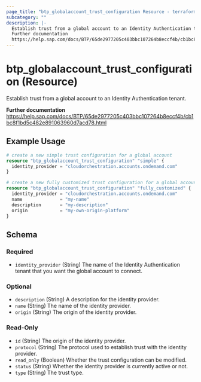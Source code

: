 ```yaml
---
page_title: "btp_globalaccount_trust_configuration Resource - terraform-provider-btp"
subcategory: ""
description: |-
  Establish trust from a global account to an Identity Authentication tenant.
  Further documentation
  https://help.sap.com/docs/BTP/65de2977205c403bbc107264b8eccf4b/cb1bc8f1bd5c482e891063960d7acd78.html
---
```


# btp_globalaccount_trust_configuration (Resource)

Establish trust from a global account to an Identity Authentication tenant.

__Further documentation__
https://help.sap.com/docs/BTP/65de2977205c403bbc107264b8eccf4b/cb1bc8f1bd5c482e891063960d7acd78.html

## Example Usage

```terraform
# create a new simple trust configuration for a global account
resource "btp_globalaccount_trust_configuration" "simple" {
  identity_provider = "cloudorchestration.accounts.ondemand.com"
}

# create a new fully customized trust configuration for a global account
resource "btp_globalaccount_trust_configuration" "fully_customized" {
  identity_provider = "cloudorchestration.accounts.ondemand.com"
  name              = "my-name"
  description       = "my-description"
  origin            = "my-own-origin-platform"
}
```

<!-- schema generated by tfplugindocs -->
## Schema

### Required

- `identity_provider` (String) The name of the Identity Authentication tenant that you want the global account to connect.

### Optional

- `description` (String) A description for the identity provider.
- `name` (String) The name of the identity provider.
- `origin` (String) The origin of the identity provider.

### Read-Only

- `id` (String) The origin of the identity provider.
- `protocol` (String) The protocol used to establish trust with the identity provider.
- `read_only` (Boolean) Whether the trust configuration can be modified.
- `status` (String) Whether the identity provider is currently active or not.
- `type` (String) The trust type.


